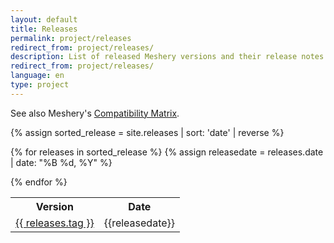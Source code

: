 ```yaml
---
layout: default
title: Releases
permalink: project/releases
redirect_from: project/releases/
description: List of released Meshery versions and their release notes.
redirect_from: project/releases/
language: en
type: project
---
```


See also Meshery's [Compatibility Matrix]({{site.baseurl}}/project/compatibility-matrix).

{% assign sorted_release = site.releases | sort: 'date' | reverse %}

<table>
<tr><th> Version </th><th> Date </th></tr>

{% for releases in sorted_release %}
    {% assign releasedate = releases.date | date: "%B %d, %Y" %}
    <tr>
        <td> <a href="{{site.baseurl}}/{{page.permalink}}/{{ releases.tag }}">{{ releases.tag }}</a> </td>
        <td> {{releasedate}} </td>
    </tr>
{% endfor %}

</table>
